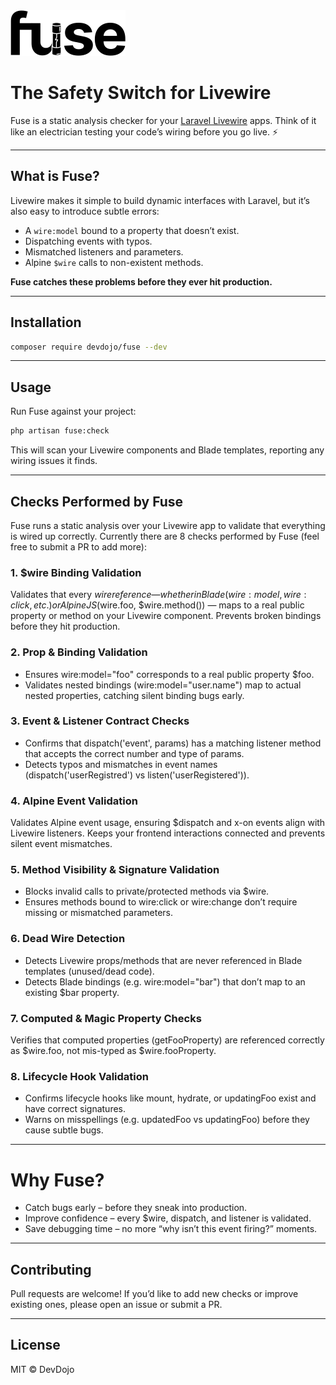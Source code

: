 <img src="./logo.svg" alt="Fuse Logo" width="184" height="73">

# The Safety Switch for Livewire

Fuse is a static analysis checker for your [Laravel Livewire](https://livewire.laravel.com/) apps. Think of it like an electrician testing your code’s wiring before you go live. ⚡

---

## What is Fuse?

Livewire makes it simple to build dynamic interfaces with Laravel, but it’s also easy to introduce subtle errors:
- A `wire:model` bound to a property that doesn’t exist.
- Dispatching events with typos.
- Mismatched listeners and parameters.
- Alpine `$wire` calls to non-existent methods.

**Fuse catches these problems before they ever hit production.**

---

## Installation

```bash
composer require devdojo/fuse --dev
```

---

## Usage

Run Fuse against your project:

```bash
php artisan fuse:check
```

This will scan your Livewire components and Blade templates, reporting any wiring issues it finds.

---

## Checks Performed by Fuse

Fuse runs a static analysis over your Livewire app to validate that everything is wired up correctly. Currently there are 8 checks performed by Fuse (feel free to submit a PR to add more):

### 1. $wire Binding Validation

Validates that every $wire reference — whether in Blade (wire:model, wire:click, etc.) or AlpineJS ($wire.foo, $wire.method()) — maps to a real public property or method on your Livewire component. Prevents broken bindings before they hit production.

### 2. Prop & Binding Validation
- Ensures wire:model="foo" corresponds to a real public property $foo.
- Validates nested bindings (wire:model="user.name") map to actual nested properties, catching silent binding bugs early.

### 3. Event & Listener Contract Checks
- Confirms that dispatch('event', params) has a matching listener method that accepts the correct number and type of params.
- Detects typos and mismatches in event names (dispatch('userRegistred') vs listen('userRegistered')).

### 4. Alpine Event Validation

Validates Alpine event usage, ensuring $dispatch and x-on events align with Livewire listeners. Keeps your frontend interactions connected and prevents silent event mismatches.

### 5. Method Visibility & Signature Validation
- Blocks invalid calls to private/protected methods via $wire.
- Ensures methods bound to wire:click or wire:change don’t require missing or mismatched parameters.

### 6. Dead Wire Detection
- Detects Livewire props/methods that are never referenced in Blade templates (unused/dead code).
- Detects Blade bindings (e.g. wire:model="bar") that don’t map to an existing $bar property.

### 7. Computed & Magic Property Checks

Verifies that computed properties (getFooProperty) are referenced correctly as $wire.foo, not mis-typed as $wire.fooProperty.

### 8. Lifecycle Hook Validation
- Confirms lifecycle hooks like mount, hydrate, or updatingFoo exist and have correct signatures.
- Warns on misspellings (e.g. updatedFoo vs updatingFoo) before they cause subtle bugs.

---

# Why Fuse?

- Catch bugs early – before they sneak into production.
- Improve confidence – every $wire, dispatch, and listener is validated.
- Save debugging time – no more “why isn’t this event firing?” moments.

---

## Contributing

Pull requests are welcome! If you’d like to add new checks or improve existing ones, please open an issue or submit a PR.

---

## License

MIT © DevDojo